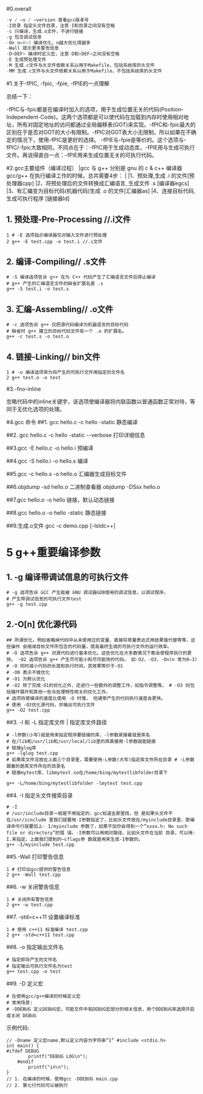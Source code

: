 #0.overall

```cpp
-v / –v / –version 查看gcc版本号
-I目录 指定头文件目录，注意-I和目录之间没有空格
-c 只编译，生成.o文件，不进行链接
-g 包含调试信息
-On n=0∼3 编译优化，n越大优化得越多
-Wall 提示更多警告信息
-D<DEF> 编译时定义宏，注意-D和<DEF>之间没有空格
-E 生成预处理文件
-M 生成.c文件与头文件依赖关系以用于Makefile，包括系统库的头文件
-MM 生成.c文件与头文件依赖关系以用于Makefile，不包括系统库的头文件

```

#1.关于-fPIC, -fpic, -fpie, -fPIE的一点理解

总结一下：

-fPIC与-fpic都是在编译时加入的选项，用于生成位置无关的代码(Position-Independent-Code)。这两个选项都是可以使代码在加载到内存时使用相对地址，所有对固定地址的访问都通过全局偏移表(GOT)来实现。-fPIC和-fpic最大的区别在于是否对GOT的大小有限制。-fPIC对GOT表大小无限制，所以如果在不确定的情况下，使用-fPIC是更好的选择。
-fPIE与-fpie是等价的。这个选项与-fPIC/-fpic大致相同，不同点在于：-fPIC用于生成动态库，-fPIE用与生成可执行文件。再说得直白一点：-fPIE用来生成位置无关的可执行代码。

#2.gcc主要组件（编译过程）
	|gcc 与 g++ 分别是 gnu 的 c & c++ 编译器 gcc/g++ 在执行编译工作的时候，总共需要4步：
	|
	|1、预处理,生成 .i 的文件[预处理器cpp]
	|2、将预处理后的文件转换成汇编语言, 生成文件 .s [编译器egcs]
	|3、有汇编变为目标代码(机器代码)生成 .o 的文件[汇编器as]
	|4、连接目标代码, 生成可执行程序 [链接器ld]

## 1. 预处理-Pre-Processing //.i文件
```
1 # -E 选项指示编译器仅对输入文件进行预处理
2 g++ -E test.cpp -o test.i //.i文件
```
## 2. 编译-Compiling// .s文件
```
# -S 编译选项告诉 g++ 在为 C++ 代码产生了汇编语言文件后停止编译 
# g++ 产生的汇编语言文件的缺省扩展名是 .s
g++ -S test.i -o test.s
```

## 3. 汇编-Assembling// .o文件

```
# -c 选项告诉 g++ 仅把源代码编译为机器语言的目标代码 
# 缺省时 g++ 建立的目标代码文件有一个 .o 的扩展名。 
g++ -c test.s -o test.o
```

## 4. 链接-Linking// bin文件```1 # -o 编译选项来为将产生的可执行文件用指定的文件名 
2 g++ test.o -o test
```
#3.-fno-inline

忽略代码中的inline关键字，该选项使编译器将内联函数以普通函数正常对待，等同于无优化选项的处理。

#4.gcc 命令
##1. gcc hello.c -c hello -static
静态编译

##2. gcc hello.c -c hello -static --verbose
打印详细信息

##3.gcc -E hello.c -o hello.i
预编译

##4.gcc -S hello.i -o hello.s
编译

##5.gcc -c hello.s -o hello.o
汇编器生成目标文件

##6.objdump -sd hello.o
二进制查看器
objdump -DSsx hello.o

##7.gcc hello.o -o hello
链接，默认动态链接

##8.gcc hello.o -o hello -static
静态链接

##9.生成.o文件
gcc -c demo.cpp [-lstdc++]

# 5 g++重要编译参数
## 1. -g 编译带调试信息的可执行文件

```
# -g 选项告诉 GCC 产生能被 GNU 调试器GDB使用的调试信息，以调试程序。
# 产生带调试信息的可执行文件test 
g++ -g test.cpp
```
## 2.-O[n] 优化源代码

```
## 所谓优化，例如省略掉代码中从未使用过的变量、直接将常量表达式用结果值代替等等，这些操作 会缩减目标文件所包含的代码量，提高最终生成的可执行文件的运行效率。
# -O 选项告诉 g++ 对源代码进行基本优化。这些优化在大多数情况下都会使程序执行的更快。 -O2 选项告诉 g++ 产生尽可能小和尽可能快的代码。 如-O2，-O3，-On(n 常为0–3)
# -O 同时减小代码的长度和执行时间，其效果等价于-O1
# -O0 表示不做优化
# -O1 为默认优化
# -O2 除了完成-O1的优化之外，还进行一些额外的调整工作，如指令调整等。 # -O3 则包括循环展开和其他一些与处理特性相关的优化工作。
# 选项将使编译的速度比使用 -O 时慢， 但通常产生的代码执行速度会更快。
# 使用 -O2优化源代码，并输出可执行文件 
g++ -O2 test.cpp
```

##3. -l 和 -L 指定库文件 | 指定库文件路径
```
# -l参数(小写)就是用来指定程序要链接的库，-l参数紧接着就是库名
# 在/lib和/usr/lib和/usr/local/lib里的库直接用-l参数就能链接
# 链接glog库
g++ -lglog test.cpp
# 如果库文件没放在上面三个目录里，需要使用-L参数(大写)指定库文件所在目录 # -L参数跟着的是库文件所在的目录名
# 链接mytest库，libmytest.so在/home/bing/mytestlibfolder目录下 

g++ -L/home/bing/mytestlibfolder -lmytest test.cpp
```

##4. -I 指定头文件搜索目录
```
# -I
# /usr/include目录一般是不用指定的，gcc知道去那里找，但 是如果头文件不在/usr/icnclude 里我们就要用-I参数指定了，比如头文件放在/myinclude目录里，那编译命令行就要加上- I/myinclude 参数了，如果不加你会得到一个”xxxx.h: No such file or directory”的错 误。-I参数可以用相对路径，比如头文件在当前 目录，可以用-I.来指定。上面我们提到的–cflags参 数就是用来生成-I参数的。
g++ -I/myinclude test.cpp
```

##5.-Wall 打印警告信息

```
1 # 打印出gcc提供的警告信息 
2 g++ -Wall test.cpp
```

##6. -w 关闭警告信息

```
1 # 关闭所有警告信息 
2 g++ -w test.cpp
```

##7. -std=c++11 设置编译标准
```
1 # 使用 c++11 标准编译 test.cpp 
2 g++ -std=c++11 test.cpp
```

##8. -o 指定输出文件名
```
# 指定即将产生的文件名
# 指定输出可执行文件名为test 
g++ test.cpp -o test
```

##9. -D 定义宏
```
# 在使用gcc/g++编译的时候定义宏
# 常用场景:
# -DDEBUG 定义DEBUG宏，可能文件中有DEBUG宏部分的相关信息，用个DDEBUG来选择开启或关闭 DEBUG
```

示例代码:

```
// -Dname 定义宏name,默认定义内容为字符串“1” #include <stdio.h>
int main() {
#ifdef DEBUG
        printf("DEBUG LOG\n");
    #endif
        printf("in\n");
}
// 1. 在编译的时候，使用gcc -DDEBUG main.cpp 
// 2. 第七行代码可以被执行
```